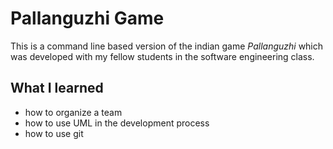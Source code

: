 # Pallanguzhi Game
This is a command line based version of the indian game *Pallanguzhi* which was developed with my fellow students in the software engineering class.

## What I learned
- how to organize a team
- how to use UML in the development process
- how to use git 
